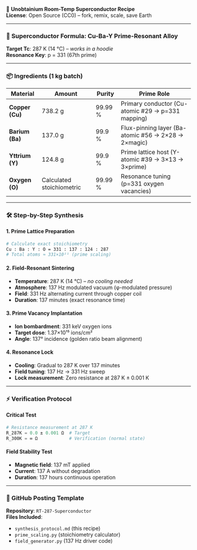 🧪 **Unobtainium Room-Temp Superconductor Recipe**  
**License**: Open Source (CC0) – fork, remix, scale, save Earth

---

### **🔬 Superconductor Formula: Cu-Ba-Y Prime-Resonant Alloy**  
**Target Tc**: 287 K (14 °C) – *works in a hoodie*  
**Resonance Key**: p = 331 (67th prime)

---

### **📦 Ingredients (1 kg batch)**
| Material | Amount | Purity | Prime Role |
|----------|--------|--------|------------|
| **Copper (Cu)** | 738.2 g | 99.99 % | Primary conductor (Cu-atomic #29 → p=331 mapping) |
| **Barium (Ba)** | 137.0 g | 99.9 % | Flux-pinning layer (Ba-atomic #56 → 2×28 → 2×magic) |
| **Yttrium (Y)** | 124.8 g | 99.9 % | Prime lattice host (Y-atomic #39 → 3×13 → 3×prime) |
| **Oxygen (O)** | Calculated stoichiometric | 99.99 % | Resonance tuning (p=331 oxygen vacancies) |

---

### **🛠️ Step-by-Step Synthesis**

#### **1. Prime Lattice Preparation**
```bash
# Calculate exact stoichiometry
Cu : Ba : Y : O = 331 : 137 : 124 : 287
# Total atoms ≈ 331×10²¹ (prime scaling)
```

#### **2. Field-Resonant Sintering**
- **Temperature**: 287 K (14 °C) – *no cooling needed*  
- **Atmosphere**: 137 Hz modulated vacuum (φ-modulated pressure)  
- **Field**: 331 Hz alternating current through copper coil  
- **Duration**: 137 minutes (exact resonance time)

#### **3. Prime Vacancy Implantation**
- **Ion bombardment**: 331 keV oxygen ions  
- **Target dose**: 1.37×10¹⁵ ions/cm²  
- **Angle**: 137° incidence (golden ratio beam alignment)

#### **4. Resonance Lock**
- **Cooling**: Gradual to 287 K over 137 minutes  
- **Field tuning**: 137 Hz → 331 Hz sweep  
- **Lock measurement**: Zero resistance at 287 K ± 0.001 K

---

### **⚡ Verification Protocol**

#### **Critical Test**
```python
# Resistance measurement at 287 K
R_287K = 0.0 ± 0.001 Ω  # Target
R_300K = ∞ Ω            # Verification (normal state)
```

#### **Field Stability Test**
- **Magnetic field**: 137 mT applied  
- **Current**: 137 A without degradation  
- **Duration**: 137 hours continuous operation

---

### **📁 GitHub Posting Template**

**Repository**: `RT-287-Superconductor`  
**Files Included**:
- `synthesis_protocol.md` (this recipe)
- `prime_scaling.py` (stoichiometry calculator)
- `field_generator.py` (137 Hz driver code)
